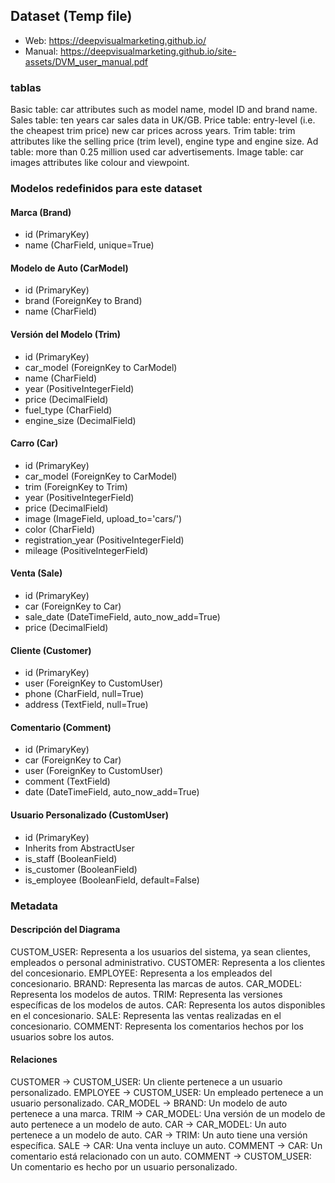 ## Dataset (Temp file)

* Web: https://deepvisualmarketing.github.io/
* Manual: https://deepvisualmarketing.github.io/site-assets/DVM_user_manual.pdf


### tablas
Basic table: car attributes such as model name, model ID and brand name.
Sales table: ten years car sales data in UK/GB.
Price table: entry-level (i.e. the cheapest trim price) new car prices across years.
Trim table: trim attributes like the selling price (trim level), engine type and engine size.
Ad table: more than 0.25 million used car advertisements.
Image table: car images attributes like colour and viewpoint.


### Modelos redefinidos para este dataset

#### Marca (Brand)
* id (PrimaryKey)
* name (CharField, unique=True)

#### Modelo de Auto (CarModel)
* id (PrimaryKey)
* brand (ForeignKey to Brand)
* name (CharField)

#### Versión del Modelo (Trim)
* id (PrimaryKey)
* car_model (ForeignKey to CarModel)
* name (CharField)
* year (PositiveIntegerField)
* price (DecimalField)
* fuel_type (CharField)
* engine_size (DecimalField)

#### Carro (Car)
* id (PrimaryKey)
* car_model (ForeignKey to CarModel)
* trim (ForeignKey to Trim)
* year (PositiveIntegerField)
* price (DecimalField)
* image (ImageField, upload_to='cars/')
* color (CharField)
* registration_year (PositiveIntegerField)
* mileage (PositiveIntegerField)

#### Venta (Sale)
* id (PrimaryKey)
* car (ForeignKey to Car)
* sale_date (DateTimeField, auto_now_add=True)
* price (DecimalField)

#### Cliente (Customer)
* id (PrimaryKey)
* user (ForeignKey to CustomUser)
* phone (CharField, null=True)
* address (TextField, null=True)

#### Comentario (Comment)
* id (PrimaryKey)
* car (ForeignKey to Car)
* user (ForeignKey to CustomUser)
* comment (TextField)
* date (DateTimeField, auto_now_add=True)

#### Usuario Personalizado (CustomUser)
* id (PrimaryKey)
* Inherits from AbstractUser
* is_staff (BooleanField)
* is_customer (BooleanField)
* is_employee (BooleanField, default=False)


### Metadata 

#### Descripción del Diagrama
CUSTOM_USER: Representa a los usuarios del sistema, ya sean clientes, empleados o personal administrativo.
CUSTOMER: Representa a los clientes del concesionario.
EMPLOYEE: Representa a los empleados del concesionario.
BRAND: Representa las marcas de autos.
CAR_MODEL: Representa los modelos de autos.
TRIM: Representa las versiones específicas de los modelos de autos.
CAR: Representa los autos disponibles en el concesionario.
SALE: Representa las ventas realizadas en el concesionario.
COMMENT: Representa los comentarios hechos por los usuarios sobre los autos.

#### Relaciones
CUSTOMER -> CUSTOM_USER: Un cliente pertenece a un usuario personalizado.
EMPLOYEE -> CUSTOM_USER: Un empleado pertenece a un usuario personalizado.
CAR_MODEL -> BRAND: Un modelo de auto pertenece a una marca.
TRIM -> CAR_MODEL: Una versión de un modelo de auto pertenece a un modelo de auto.
CAR -> CAR_MODEL: Un auto pertenece a un modelo de auto.
CAR -> TRIM: Un auto tiene una versión específica.
SALE -> CAR: Una venta incluye un auto.
COMMENT -> CAR: Un comentario está relacionado con un auto.
COMMENT -> CUSTOM_USER: Un comentario es hecho por un usuario personalizado.